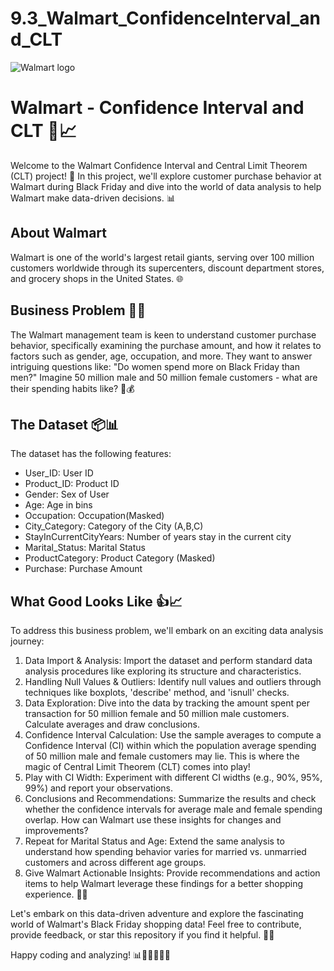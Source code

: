 # 9.3_Walmart_ConfidenceInterval_and_CLT

![Walmart logo](https://upload.wikimedia.org/wikipedia/commons/c/ca/Walmart_logo.svg)

# Walmart - Confidence Interval and CLT 🛒📈
Welcome to the Walmart Confidence Interval and Central Limit Theorem (CLT) project! 🚀 In this project, we'll explore customer purchase behavior at Walmart during Black Friday and dive into the world of data analysis to help Walmart make data-driven decisions. 📊

## About Walmart
Walmart is one of the world's largest retail giants, serving over 100 million customers worldwide through its supercenters, discount department stores, and grocery shops in the United States. 🌐

## Business Problem 📝🤔
The Walmart management team is keen to understand customer purchase behavior, specifically examining the purchase amount, and how it relates to factors such as gender, age, occupation, and more. They want to answer intriguing questions like: "Do women spend more on Black Friday than men?" Imagine 50 million male and 50 million female customers - what are their spending habits like? 🛒💰

## The Dataset 📦📊
The dataset has the following features:
- User_ID: User ID
- Product_ID: Product ID
- Gender: Sex of User
- Age: Age in bins
- Occupation: Occupation(Masked)
- City_Category: Category of the City (A,B,C)
- StayInCurrentCityYears: Number of years stay in the current city
- Marital_Status: Marital Status
- ProductCategory: Product Category (Masked)
- Purchase: Purchase Amount

## What Good Looks Like 👍📈
To address this business problem, we'll embark on an exciting data analysis journey:

1. Data Import & Analysis: Import the dataset and perform standard data analysis procedures like exploring its structure and characteristics.
2. Handling Null Values & Outliers: Identify null values and outliers through techniques like boxplots, 'describe' method, and 'isnull' checks.
3. Data Exploration: Dive into the data by tracking the amount spent per transaction for 50 million female and 50 million male customers. Calculate averages and draw conclusions.
4. Confidence Interval Calculation: Use the sample averages to compute a Confidence Interval (CI) within which the population average spending of 50 million male and female customers may lie. This is where the magic of Central Limit Theorem (CLT) comes into play!
5. Play with CI Width: Experiment with different CI widths (e.g., 90%, 95%, 99%) and report your observations.
6. Conclusions and Recommendations: Summarize the results and check whether the confidence intervals for average male and female spending overlap. How can Walmart use these insights for changes and improvements?
7. Repeat for Marital Status and Age: Extend the same analysis to understand how spending behavior varies for married vs. unmarried customers and across different age groups.
8. Give Walmart Actionable Insights: Provide recommendations and action items to help Walmart leverage these findings for a better shopping experience. 🤝💼

Let's embark on this data-driven adventure and explore the fascinating world of Walmart's Black Friday shopping data! Feel free to contribute, provide feedback, or star this repository if you find it helpful. 🌟🤗

Happy coding and analyzing! 📊👩‍💻👨‍💻🚀
